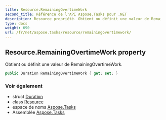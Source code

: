 ```yaml
---
title: Resource.RemainingOvertimeWork
second_title: Référence de l'API Aspose.Tasks pour .NET
description: Resource propriété. Obtient ou définit une valeur de RemainingOvertimeWork.
type: docs
weight: 690
url: /fr/net/aspose.tasks/resource/remainingovertimework/
---
```

## Resource.RemainingOvertimeWork property

Obtient ou définit une valeur de RemainingOvertimeWork.

```csharp
public Duration RemainingOvertimeWork { get; set; }
```

### Voir également

* struct [Duration](../../duration/)
* class [Resource](../)
* espace de noms [Aspose.Tasks](../../resource/)
* Assemblée [Aspose.Tasks](../../../)


